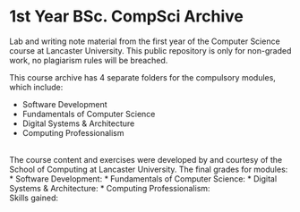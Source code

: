 # 1st Year BSc. CompSci Archive

Lab and writing note material from the first year of the Computer Science course at Lancaster University.
This public repository is only for non-graded work, no plagiarism rules will be breached.
<br />

This course archive has 4 separate folders for the compulsory modules, which include:
* Software Development
* Fundamentals of Computer Science
* Digital Systems & Architecture
* Computing Professionalism
<br>
The course content and exercises were developed by and courtesy of the School of Computing at Lancaster University.
The final grades for modules:
* Software Development:
* Fundamentals of Computer Science:
* Digital Systems & Architecture:
* Computing Professionalism:

<br>
Skills gained:
